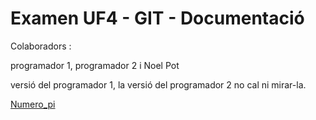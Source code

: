 Examen UF4 - GIT - Documentació
===============================

Colaboradors :

programador 1,  programador 2 i Noel Pot

versió del programador 1,  la versió del programador 2 no cal ni mirar-la.

[Numero_pi](https://es.wikipedia.org/wiki/N%C3%BAmero_%CF%80)